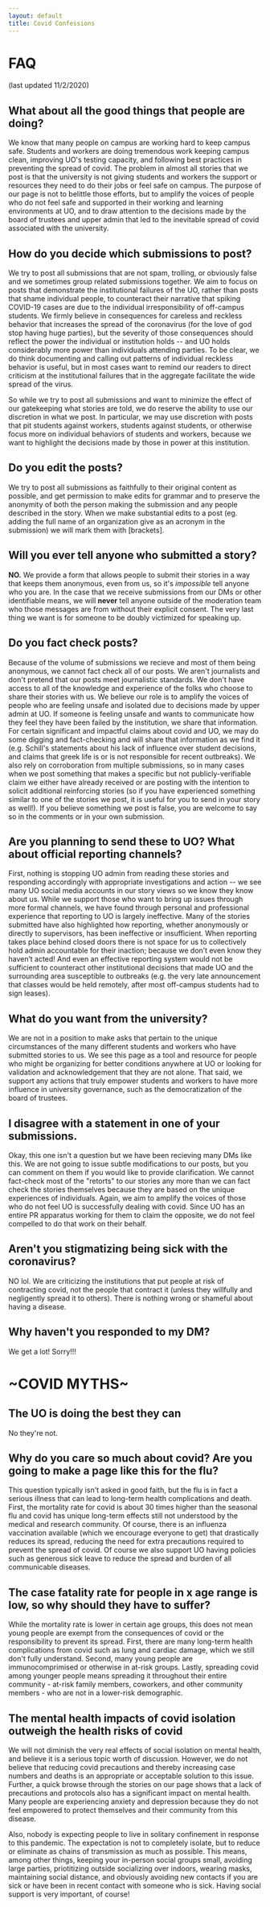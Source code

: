 ```yaml
---
layout: default
title: Covid Confessions
---
```



# FAQ

(last updated 11/2/2020)

## What about all the good things that people are doing?

We know that many people on campus are working hard to keep campus safe. Students and workers are doing tremendous work keeping campus clean, improving UO's testing capacity, and following best practices in preventing the spread of covid. The problem in almost all stories that we post is that the university is not giving students and workers the support or resources they need to do their jobs or feel safe on campus. The purpose of our page is not to belittle those efforts, but to amplify the voices of people who do not feel safe and supported in their working and learning environments at UO, and to draw attention to the decisions made by the board of trustees and upper admin that led to the inevitable spread of covid associated with the university.


## How do you decide which submissions to post?


We try to post all submissions that are not spam, trolling, or obviously false and we sometimes group related submissions together. We aim to focus on posts that demonstrate the institutional failures of the UO, rather than posts that shame individual people, to counteract their narrative that spiking COVID-19 cases are due to the individual irresponsibility of off-campus students. We firmly believe in consequences for careless and reckless behavior that increases the spread of the coronavirus (for the love of god stop having huge parties), but the severity of those consequences should reflect the power the individual or institution holds -- and UO holds considerably more power than individuals attending parties. To be clear, we do think documenting and calling out patterns of individual reckless behavior is useful, but in most cases want to remind our readers to direct criticism at the institutional failures that in the aggregate facilitate the wide spread of the virus.

So while we try to post all submissions and want to minimize the effect of our gatekeeping what stories are told, we do reserve the ability to use our discretion in what we post. In particular, we may use discretion with posts that pit students against workers, students against students, or otherwise focus more on individual behaviors of students and workers, because we want to highlight the decisions made by those in power at this institution.

## Do you edit the posts?

We try to post all submissions as faithfully to their original content as possible, and get permission to make edits for grammar and to preserve the anonymity of both the person making the submission and any people described in the story. When we make substantial edits to a post (eg. adding the full name of an organization give as an acronym in the submission) we will mark them with [brackets].

## Will you ever tell anyone who submitted a story?

**NO.** We provide a form that allows people to submit their stories in a way that keeps them anonymous, even from us, so it's *impossible* tell anyone who you are. In the case that we receive submissions from our DMs or other identifiable means, we will **never** tell anyone outside of the moderation team who those messages are from without their explicit consent. The very last thing we want is for someone to be doubly victimized for speaking up.

## Do you fact check posts?

Because of the volume of submissions we recieve and most of them being anonymous, we cannot fact check all of our posts. We aren't journalists and don't pretend that our posts meet journalistic standards. We don't have access to all of the knowledge and experience of the folks who choose to share their stories with us. We believe our role is to amplify the voices of people who are feeling unsafe and isolated due to decisions made by upper admin at UO. If someone is feeling unsafe and wants to communicate how they feel they have been failed by the institution, we share that information. For certain significant and impactful claims about covid and UO, we may do some digging and fact-checking and will share that information as we find it (e.g. Schill's statements about his lack of influence over student decisions, and claims that greek life is or is not responsible for recent outbreaks). We also rely on corroboration from multiple submissions, so in many cases when we post something that makes a specific but not publicly-verifiable claim we either have already received or are posting with the intention to solicit additional reinforcing stories (so if you have experienced something similar to one of the stories we post, it is useful for you to send in your story as well!). If you believe something we post is false, you are welcome to say so in the comments or in your own submission.

## Are you planning to send these to UO? What about official reporting channels?

First, nothing is stopping UO admin from reading these stories and responding accordingly with appropriate investigations and action -- we see many UO social media accounts in our story views so we know they know about us. While we support those who want to bring up issues through more formal channels, we have found through personal and professional experience that reporting to UO is largely ineffective. Many of the stories submitted have also highlighted how reporting, whether anonymously or directly to supervisors, has been ineffective or insufficient. When reporting takes place behind closed doors there is not space for us to collectively hold admin accountable for their inaction; because we don’t even know they haven’t acted! And even an effective reporting system would not be sufficient to counteract other institutional decisions that made UO and the surrounding area susceptible to outbreaks (e.g. the very late announcement that classes would be held remotely, after most off-campus students had to sign leases).

## What do you want from the university?

We are not in a position to make asks that pertain to the unique circumstances of the many different students and workers who have submitted stories to us. We see this page as a tool and resource for people who might be organizing for better conditions anywhere at UO or looking for validation and acknowledgement that they are not alone. That said, we support any actions that truly empower students and workers to have more influence in university governance, such as the democratization of the board of trustees.

## I disagree with a statement in one of your submissions.

Okay, this one isn't a question but we have been recieving many DMs like this. We are not going to issue subtle modifications to our posts, but you can comment on them if you would like to provide clarification. We cannot fact-check most of the "retorts" to our stories any more than we can fact check the stories themselves because they are based on the unique experiences of individuals. Again, we aim to amplify the voices of those who do not feel UO is successfully dealing with covid. Since UO has an entire PR apparatus working for them to claim the opposite, we do not feel compelled to do that work on their behalf.

## Aren't you stigmatizing being sick with the coronavirus?

NO lol. We are criticizing the institutions that put people at risk of contracting covid, not the people that contract it (unless they willfully and negligently spread it to others). There is nothing wrong or shameful about having a disease.

## Why haven't you responded to my DM?

We get a lot! Sorry!!!


# \~COVID MYTHS\~

## The UO is doing the best they can

No they're not.

## Why do you care so much about covid? Are you going to make a page like this for the flu?

This question typically isn't asked in good faith, but the flu is in fact a serious illness that can lead to long-term health complications and death. First, the mortality rate for covid is about 30 times higher than the seasonal flu and covid has unique long-term effects still not understood by the medical and research community. Of course, there is an influenza vaccination available (which we encourage everyone to get) that drastically reduces its spread, reducing the need for extra precautions required to prevent the spread of covid. Of course we also support UO having policies such as generous sick leave to reduce the spread and burden of all communicable diseases.

## The case fatality rate for people in x age range is low, so why should they have to suffer?

While the mortality rate is lower in certain age groups, this does not mean young people are exempt from the consequences of covid or the responsibility to prevent its spread. First, there are many long-term health complications from covid such as lung and cardiac damage, which we still don't fully understand. Second, many young people are immunocomprimised or otherwise in at-risk groups. Lastly, spreading covid among younger people means spreading it throughout their entire community - at-risk family members, coworkers, and other community members - who are not in a lower-risk demographic.

## The mental health impacts of covid isolation outweigh the health risks of covid

We will not diminish the very real effects of social isolation on mental health, and believe it is a serious topic worth of discussion. However, we do not believe that reducing covid precautions and thereby increasing case numbers and deaths is an appropriate or acceptable solution to this issue. Further, a quick browse through the stories on our page shows that a lack of precautions and protocols also has a significant impact on mental health. Many people are experiencing anxiety and depression because they do not feel empowered to protect themselves and their community from this disease.

Also, nobody is expecting people to live in solitary confinement in response to this pandemic. The expectation is not to completely isolate, but to reduce or eliminate as chains of transmission as much as possible. This means, among other things, keeping your in-person social groups small, avoiding large parties, priotitizing outside socializing over indoors, wearing masks, maintaining social distance, and obviously avoiding new contacts if you are sick or have been in recent contact with someone who is sick. Having social support is very important, of course!




















